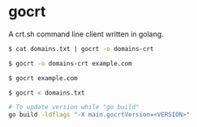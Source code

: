 # gocrt
A crt.sh command line client written in golang.

```bash
$ cat domains.txt | gocrt -o domains-crt 

$ gocrt -o domains-crt example.com

$ gocrt example.com

$ gocrt < domains.txt 
```

```bash
# To update version while "go build"
go build -ldflags "-X main.gocrtVersion=<VERSION>"
```
